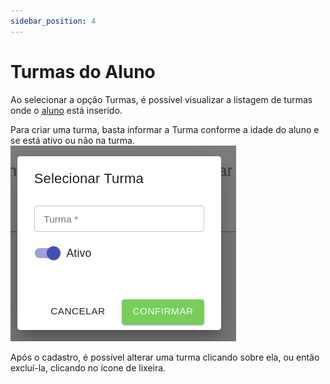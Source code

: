 ```yaml
---
sidebar_position: 4
---
```


# Turmas do Aluno

Ao selecionar a opção Turmas, é possível visualizar a listagem de turmas onde o [aluno](./Alunos) está inserido.

Para criar uma turma, basta informar a Turma conforme a idade do aluno e se está ativo ou não na turma.
![Alt text](selecionar-turma.png)

Após o cadastro, é possível alterar uma turma clicando sobre ela, ou então excluí-la, clicando no ícone de lixeira.